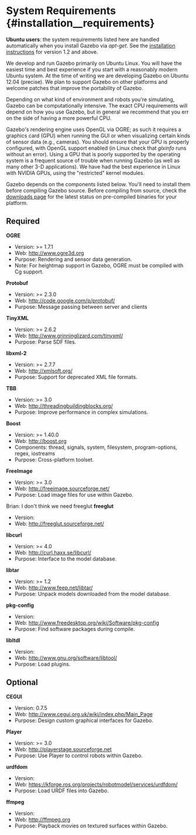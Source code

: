 System Requirements {#installation__requirements}
============

**Ubuntu users**: the system requirements listed here are handled
automatically when you install Gazebo via *apt-get*.  See the [installation
instructions](http://gazebosim.org/wiki/install) for version 1.2 and above.

We develop and run Gazebo primarily on Ubuntu Linux.  You will have the
easiest time and best experience if you start with a reasonably modern
Ubuntu system.  At the time of writing we are developing Gazebo on Ubuntu
12.04 (precise).  We plan to support Gazebo on other platforms and welcome
patches that improve the portability of Gazebo.

Depending on what kind of environment and robots you're simulating, Gazebo
can be computationally intensive.  The exact CPU requirements will depend
on how you use Gazebo, but in general we recommend that you err on the side
of having a more powerful CPU.

Gazebo's rendering engine uses OpenGL via OGRE; as such it requires a
graphics card (GPU) when running the GUI or when visualizing certain kinds
of sensor data (e.g., cameras).  You should ensure that your GPU is
properly configured, with OpenGL support enabled (in Linux check that
*glxinfo* runs without an error).  Using a GPU that is poorly supported by
the operating system is a frequent source of trouble when running Gazebo
(as well as many other 3-D applications).  We have had the best experience
in Linux with NVIDIA GPUs, using the "restricted" kernel modules.

Gazebo depends on the components listed below.  You'll need to install them
before compiling Gazebo source.  Before compiling from source, check the
[downloads page](http://gazebosim.org/downloads.html) for the latest status
on pre-compiled binaries for your platform.

Required
--
**OGRE**

 - Version: >= 1.7.1
 - Web: http://www.ogre3d.org
 - Purpose: Rendering and sensor data generation.
 - Note: For heightmap support in Gazebo, OGRE must be compiled with Cg support.

**Protobuf**

 - Version: >= 2.3.0
 - Web: http://code.google.com/p/protobuf/
 - Purpose: Message passing between server and clients

**TinyXML**

 - Version: >= 2.6.2
 - Web: http://www.grinninglizard.com/tinyxml/
 - Purpose: Parse SDF files.

**libxml-2**

 - Version: >= 2.7.7
 - Web: http://xmlsoft.org/
 - Purpose: Support for deprecated XML file formats.

**TBB**

 - Version: >= 3.0
 - Web: http://threadingbuildingblocks.org/
 - Purpose: Improve performance in complex simulations.

**Boost**

 - Version: >= 1.40.0
 - Web: http://boost.org
 - Components: thread, signals, system, filesystem, program-options, regex, iostreams
 - Purpose: Cross-platform toolset.

**FreeImage**

 - Version: >= 3.0
 - Web: http://freeimage.sourceforge.net/
 - Purpose: Load image files for use within Gazebo.

Brian: I don't think we need freeglut
**freeglut**

 - Version:
 - Web: http://freeglut.sourceforge.net/

**libcurl**

 - Version: >= 4.0
 - Web: http://curl.haxx.se/libcurl/
 - Purpose: Interface to the model database.

**libtar**

 - Version: >= 1.2
 - Web: http://www.feep.net/libtar/
 - Purpose: Unpack models downloaded from the model database.

**pkg-config**

 - Version:
 - Web: http://www.freedesktop.org/wiki/Software/pkg-config
 - Purpose: Find software packages during compile.

**libltdl**

 - Version: 
 - Web: http://www.gnu.org/software/libtool/
 - Purpose: Load plugins.

Optional
--
**CEGUI**

 - Version: 0.7.5
 - Web: http://www.cegui.org.uk/wiki/index.php/Main_Page
 - Purpose: Design custom graphical interfaces for Gazebo.

**Player**

 - Version: >= 3.0
 - Web: http://playerstage.sourceforge.net
 - Purpose: Use Player to control robots within Gazebo.

**urdfdom**

 - Version:
 - Web: https://kforge.ros.org/projects/robotmodel/services/urdfdom/
 - Purpose: Load URDF files into Gazebo.

**ffmpeg**
 - Version: 
 - Web: http://ffmpeg.org
 - Purpose: Playback movies on textured surfaces within Gazebo.
